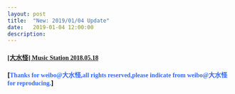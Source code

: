 ```yaml
---
layout: post
title:  "New: 2019/01/04 Update"
date:   2019-01-04 12:00:00
description: 
---
```


#### [<font face="Microsoft YaHei UI">[大水怪] Music Station 2018.05.18</font>]()  

<ul></ul>

#### [<font face="Microsoft YaHei UI" color=#3366ff>Thanks for weibo@大水怪,all rights reserved,please indicate from weibo@大水怪 for reproducing.</font>]  
